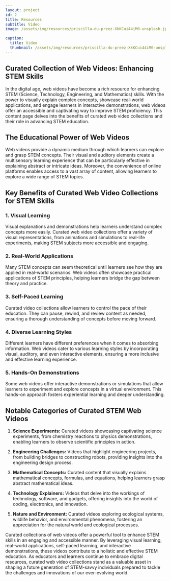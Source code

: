 ```yaml
---
layout: project
id: 2
title: Resources
subtitle: Video
image: /assets/img/resources/priscilla-du-preez-XkKCui44iM0-unsplash.jpg

caption:
  title: Video
  thumbnail: /assets/img/resources/priscilla-du-preez-XkKCui44iM0-unsplash.jpg
---
```


## Curated Collection of Web Videos: Enhancing STEM Skills

In the digital age, web videos have become a rich resource for enhancing STEM (Science, Technology, Engineering, and Mathematics) skills. With the power to visually explain complex concepts, showcase real-world applications, and engage learners in interactive demonstrations, web videos offer an accessible and captivating way to improve STEM proficiency. This content page delves into the benefits of curated web video collections and their role in advancing STEM education.

## The Educational Power of Web Videos

Web videos provide a dynamic medium through which learners can explore and grasp STEM concepts. Their visual and auditory elements create a multisensory learning experience that can be particularly effective in explaining abstract or intricate ideas. Moreover, the convenience of online platforms enables access to a vast array of content, allowing learners to explore a wide range of STEM topics.

## Key Benefits of Curated Web Video Collections for STEM Skills

### 1. Visual Learning

Visual explanations and demonstrations help learners understand complex concepts more easily. Curated web video collections offer a variety of visual representations, from animations and simulations to real-life experiments, making STEM subjects more accessible and engaging.

### 2. Real-World Applications

Many STEM concepts can seem theoretical until learners see how they are applied in real-world scenarios. Web videos often showcase practical applications of STEM principles, helping learners bridge the gap between theory and practice.

### 3. Self-Paced Learning

Curated video collections allow learners to control the pace of their education. They can pause, rewind, and review content as needed, ensuring a thorough understanding of concepts before moving forward.

### 4. Diverse Learning Styles

Different learners have different preferences when it comes to absorbing information. Web videos cater to various learning styles by incorporating visual, auditory, and even interactive elements, ensuring a more inclusive and effective learning experience.

### 5. Hands-On Demonstrations

Some web videos offer interactive demonstrations or simulations that allow learners to experiment and explore concepts in a virtual environment. This hands-on approach fosters experiential learning and deeper understanding.

## Notable Categories of Curated STEM Web Videos

1. **Science Experiments:** Curated videos showcasing captivating science experiments, from chemistry reactions to physics demonstrations, enabling learners to observe scientific principles in action.

2. **Engineering Challenges:** Videos that highlight engineering projects, from building bridges to constructing robots, providing insights into the engineering design process.

3. **Mathematical Concepts:** Curated content that visually explains mathematical concepts, formulas, and equations, helping learners grasp abstract mathematical ideas.

4. **Technology Explainers:** Videos that delve into the workings of technology, software, and gadgets, offering insights into the world of coding, electronics, and innovation.

5. **Nature and Environment:** Curated videos exploring ecological systems, wildlife behavior, and environmental phenomena, fostering an appreciation for the natural world and ecological processes.

Curated collections of web videos offer a powerful tool to enhance STEM skills in an engaging and accessible manner. By leveraging visual learning, real-world applications, self-paced learning, and interactive demonstrations, these videos contribute to a holistic and effective STEM education. As educators and learners continue to embrace digital resources, curated web video collections stand as a valuable asset in shaping a future generation of STEM-savvy individuals prepared to tackle the challenges and innovations of our ever-evolving world.